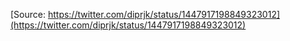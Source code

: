 [Source: https://twitter.com/diprjk/status/1447917198849323012](https://twitter.com/diprjk/status/1447917198849323012)